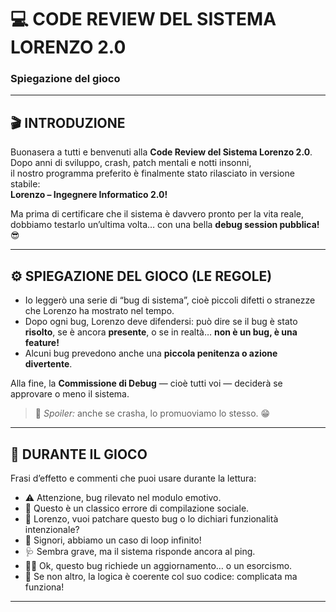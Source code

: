 # 💻 CODE REVIEW DEL SISTEMA LORENZO 2.0  
### Spiegazione del gioco 

---

## 🎬 INTRODUZIONE

Buonasera a tutti e benvenuti alla **Code Review del Sistema Lorenzo 2.0**.  
Dopo anni di sviluppo, crash, patch mentali e notti insonni,  
il nostro programma preferito è finalmente stato rilasciato in versione stabile:  
**Lorenzo – Ingegnere Informatico 2.0!**

Ma prima di certificare che il sistema è davvero pronto per la vita reale,  
dobbiamo testarlo un’ultima volta… con una bella **debug session pubblica!** 😎

---

## ⚙️ SPIEGAZIONE DEL GIOCO (LE REGOLE)

- Io leggerò una serie di “bug di sistema”, cioè piccoli difetti o stranezze che Lorenzo ha mostrato nel tempo.  
- Dopo ogni bug, Lorenzo deve difendersi: può dire se il bug è stato **risolto**, se è ancora **presente**, o se in realtà… **non è un bug, è una feature!**  
- Alcuni bug prevedono anche una **piccola penitenza o azione divertente**.  

Alla fine, la **Commissione di Debug** — cioè tutti voi — deciderà se approvare o meno il sistema.  
> 💬 *Spoiler:* anche se crasha, lo promuoviamo lo stesso. 😁

---

## 🧠 DURANTE IL GIOCO

Frasi d’effetto e commenti che puoi usare durante la lettura:

- ⚠️ Attenzione, bug rilevato nel modulo emotivo.  
- 💬 Questo è un classico errore di compilazione sociale.  
- 🧩 Lorenzo, vuoi patchare questo bug o lo dichiari funzionalità intenzionale?  
- 🔁 Signori, abbiamo un caso di loop infinito!  
- 🩺 Sembra grave, ma il sistema risponde ancora al ping.  
- 🧙‍♂️ Ok, questo bug richiede un aggiornamento… o un esorcismo.  
- 🤯 Se non altro, la logica è coerente col suo codice: complicata ma funziona!

---
